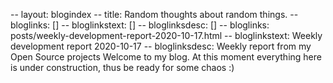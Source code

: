 -- layout: blogindex
-- title: Random thoughts about random things.
-- bloglinks: []
-- bloglinkstext: []
-- bloglinksdesc: []
-- bloglinks: posts/weekly-development-report-2020-10-17.html
-- bloglinkstext: Weekly development report 2020-10-17
-- bloglinksdesc: Weekly report from my Open Source projects
Welcome to my blog. At this moment everything here is under construction,
thus be ready for some chaos :)
